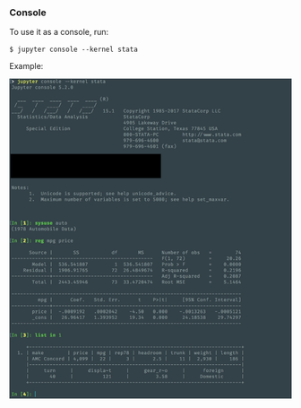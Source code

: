 ### Console

To use it as a console, run:
```
$ jupyter console --kernel stata
```

Example:

![Jupyter Notebook](../../img/jupyter_console.png)

